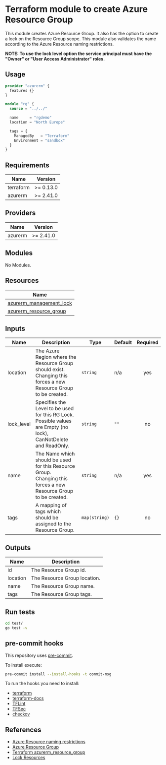 # Terraform module to create Azure Resource Group

This module creates Azure Resource Group.
It also has the option to create a lock on the Resource Group scope.
This module also validates the name according to the Azure Resource naming
restrictions.

**NOTE: To use the lock level option the service principal must have the "Owner"
or "User Access Administrator" roles.**

## Usage

```hcl:examples/basic/main.tf
provider "azurerm" {
  features {}
}

module "rg" {
  source = "../../"

  name     = "rgdemo"
  location = "North Europe"

  tags = {
    ManagedBy   = "Terraform"
    Environment = "sandbox"
  }
}

```

<!-- BEGINNING OF PRE-COMMIT-TERRAFORM DOCS HOOK -->
## Requirements

| Name | Version |
|------|---------|
| terraform | >= 0.13.0 |
| azurerm | >= 2.41.0 |

## Providers

| Name | Version |
|------|---------|
| azurerm | >= 2.41.0 |

## Modules

No Modules.

## Resources

| Name |
|------|
| [azurerm_management_lock](https://registry.terraform.io/providers/hashicorp/azurerm/latest/docs/resources/management_lock) |
| [azurerm_resource_group](https://registry.terraform.io/providers/hashicorp/azurerm/latest/docs/resources/resource_group) |

## Inputs

| Name | Description | Type | Default | Required |
|------|-------------|------|---------|:--------:|
| location | The Azure Region where the Resource Group should exist.<br>Changing this forces a new Resource Group to be created. | `string` | n/a | yes |
| lock\_level | Specifies the Level to be used for this RG Lock.<br>Possible values are Empty (no lock), CanNotDelete and ReadOnly. | `string` | `""` | no |
| name | The Name which should be used for this Resource Group.<br>Changing this forces a new Resource Group to be created. | `string` | n/a | yes |
| tags | A mapping of tags which should be assigned to the Resource Group. | `map(string)` | `{}` | no |

## Outputs

| Name | Description |
|------|-------------|
| id | The Resource Group id. |
| location | The Resource Group location. |
| name | The Resource Group name. |
| tags | The Resource Group tags. |
<!-- END OF PRE-COMMIT-TERRAFORM DOCS HOOK -->

## Run tests

```bash
cd test/
go test -v
```

## pre-commit hooks

This repository uses [pre-commit](https://pre-commit.com/).

To install execute:

```bash
pre-commit install --install-hooks -t commit-msg
```

To run the hooks you need to install:

* [terraform](https://github.com/hashicorp/terraform)
* [terraform-docs](https://github.com/terraform-docs/terraform-docs)
* [TFLint](https://github.com/terraform-linters/tflint)
* [TFSec](https://github.com/tfsec/tfsec)
* [checkov](https://github.com/bridgecrewio/checkov)

## References

* [Azure Resource naming restrictions](https://docs.microsoft.com/en-us/azure/azure-resource-manager/management/resource-name-rules)
* [Azure Resource Group](https://docs.microsoft.com/en-us/azure/azure-resource-manager/management/manage-resource-groups-portal)
* [Terraform azurerm_resource_group](https://registry.terraform.io/providers/hashicorp/azurerm/latest/docs/resources/resource_group)
* [Lock Resources](https://docs.microsoft.com/en-us/azure/azure-resource-manager/management/lock-resources)
